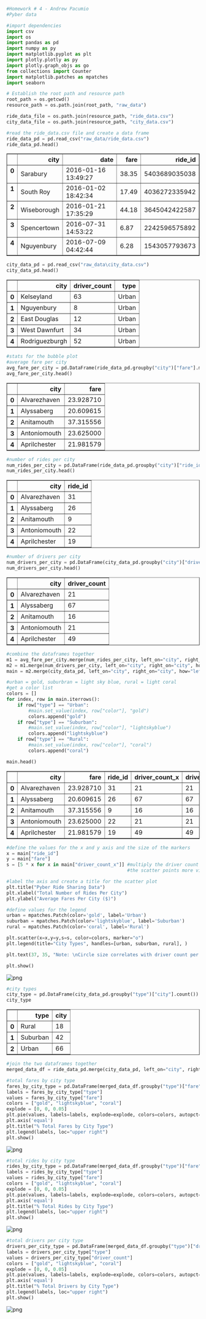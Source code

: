 

```python
#Homework # 4 - Andrew Pacumio
#Pyber data
```


```python
#import dependencies
import csv
import os
import pandas as pd
import numpy as py
import matplotlib.pyplot as plt
import plotly.plotly as py
import plotly.graph_objs as go
from collections import Counter
import matplotlib.patches as mpatches
import seaborn
```


```python
# Establish the root path and resource path
root_path = os.getcwd()
resource_path = os.path.join(root_path, "raw_data")

ride_data_file = os.path.join(resource_path, "ride_data.csv")
city_data_file = os.path.join(resource_path, "city_data.csv")
```


```python
#read the ride_data.csv file and create a data frame
ride_data_pd = pd.read_csv("raw_data/ride_data.csv")
ride_data_pd.head()
```




<div>
<style>
    .dataframe thead tr:only-child th {
        text-align: right;
    }

    .dataframe thead th {
        text-align: left;
    }

    .dataframe tbody tr th {
        vertical-align: top;
    }
</style>
<table border="1" class="dataframe">
  <thead>
    <tr style="text-align: right;">
      <th></th>
      <th>city</th>
      <th>date</th>
      <th>fare</th>
      <th>ride_id</th>
    </tr>
  </thead>
  <tbody>
    <tr>
      <th>0</th>
      <td>Sarabury</td>
      <td>2016-01-16 13:49:27</td>
      <td>38.35</td>
      <td>5403689035038</td>
    </tr>
    <tr>
      <th>1</th>
      <td>South Roy</td>
      <td>2016-01-02 18:42:34</td>
      <td>17.49</td>
      <td>4036272335942</td>
    </tr>
    <tr>
      <th>2</th>
      <td>Wiseborough</td>
      <td>2016-01-21 17:35:29</td>
      <td>44.18</td>
      <td>3645042422587</td>
    </tr>
    <tr>
      <th>3</th>
      <td>Spencertown</td>
      <td>2016-07-31 14:53:22</td>
      <td>6.87</td>
      <td>2242596575892</td>
    </tr>
    <tr>
      <th>4</th>
      <td>Nguyenbury</td>
      <td>2016-07-09 04:42:44</td>
      <td>6.28</td>
      <td>1543057793673</td>
    </tr>
  </tbody>
</table>
</div>




```python
city_data_pd = pd.read_csv("raw_data\city_data.csv")
city_data_pd.head()
```




<div>
<style>
    .dataframe thead tr:only-child th {
        text-align: right;
    }

    .dataframe thead th {
        text-align: left;
    }

    .dataframe tbody tr th {
        vertical-align: top;
    }
</style>
<table border="1" class="dataframe">
  <thead>
    <tr style="text-align: right;">
      <th></th>
      <th>city</th>
      <th>driver_count</th>
      <th>type</th>
    </tr>
  </thead>
  <tbody>
    <tr>
      <th>0</th>
      <td>Kelseyland</td>
      <td>63</td>
      <td>Urban</td>
    </tr>
    <tr>
      <th>1</th>
      <td>Nguyenbury</td>
      <td>8</td>
      <td>Urban</td>
    </tr>
    <tr>
      <th>2</th>
      <td>East Douglas</td>
      <td>12</td>
      <td>Urban</td>
    </tr>
    <tr>
      <th>3</th>
      <td>West Dawnfurt</td>
      <td>34</td>
      <td>Urban</td>
    </tr>
    <tr>
      <th>4</th>
      <td>Rodriguezburgh</td>
      <td>52</td>
      <td>Urban</td>
    </tr>
  </tbody>
</table>
</div>




```python
#stats for the bubble plot
#average fare per city
avg_fare_per_city = pd.DataFrame(ride_data_pd.groupby("city")["fare"].mean()).reset_index()
avg_fare_per_city.head()
```




<div>
<style>
    .dataframe thead tr:only-child th {
        text-align: right;
    }

    .dataframe thead th {
        text-align: left;
    }

    .dataframe tbody tr th {
        vertical-align: top;
    }
</style>
<table border="1" class="dataframe">
  <thead>
    <tr style="text-align: right;">
      <th></th>
      <th>city</th>
      <th>fare</th>
    </tr>
  </thead>
  <tbody>
    <tr>
      <th>0</th>
      <td>Alvarezhaven</td>
      <td>23.928710</td>
    </tr>
    <tr>
      <th>1</th>
      <td>Alyssaberg</td>
      <td>20.609615</td>
    </tr>
    <tr>
      <th>2</th>
      <td>Anitamouth</td>
      <td>37.315556</td>
    </tr>
    <tr>
      <th>3</th>
      <td>Antoniomouth</td>
      <td>23.625000</td>
    </tr>
    <tr>
      <th>4</th>
      <td>Aprilchester</td>
      <td>21.981579</td>
    </tr>
  </tbody>
</table>
</div>




```python
#number of rides per city
num_rides_per_city = pd.DataFrame(ride_data_pd.groupby("city")["ride_id"].count()).reset_index()
num_rides_per_city.head()
```




<div>
<style>
    .dataframe thead tr:only-child th {
        text-align: right;
    }

    .dataframe thead th {
        text-align: left;
    }

    .dataframe tbody tr th {
        vertical-align: top;
    }
</style>
<table border="1" class="dataframe">
  <thead>
    <tr style="text-align: right;">
      <th></th>
      <th>city</th>
      <th>ride_id</th>
    </tr>
  </thead>
  <tbody>
    <tr>
      <th>0</th>
      <td>Alvarezhaven</td>
      <td>31</td>
    </tr>
    <tr>
      <th>1</th>
      <td>Alyssaberg</td>
      <td>26</td>
    </tr>
    <tr>
      <th>2</th>
      <td>Anitamouth</td>
      <td>9</td>
    </tr>
    <tr>
      <th>3</th>
      <td>Antoniomouth</td>
      <td>22</td>
    </tr>
    <tr>
      <th>4</th>
      <td>Aprilchester</td>
      <td>19</td>
    </tr>
  </tbody>
</table>
</div>




```python
#number of drivers per city
num_drivers_per_city = pd.DataFrame(city_data_pd.groupby("city")["driver_count"].mean()).reset_index()
num_drivers_per_city.head()
```




<div>
<style>
    .dataframe thead tr:only-child th {
        text-align: right;
    }

    .dataframe thead th {
        text-align: left;
    }

    .dataframe tbody tr th {
        vertical-align: top;
    }
</style>
<table border="1" class="dataframe">
  <thead>
    <tr style="text-align: right;">
      <th></th>
      <th>city</th>
      <th>driver_count</th>
    </tr>
  </thead>
  <tbody>
    <tr>
      <th>0</th>
      <td>Alvarezhaven</td>
      <td>21</td>
    </tr>
    <tr>
      <th>1</th>
      <td>Alyssaberg</td>
      <td>67</td>
    </tr>
    <tr>
      <th>2</th>
      <td>Anitamouth</td>
      <td>16</td>
    </tr>
    <tr>
      <th>3</th>
      <td>Antoniomouth</td>
      <td>21</td>
    </tr>
    <tr>
      <th>4</th>
      <td>Aprilchester</td>
      <td>49</td>
    </tr>
  </tbody>
</table>
</div>




```python
#combine the dataframes together
m1 = avg_fare_per_city.merge(num_rides_per_city, left_on="city", right_on="city", how="outer")
m2 = m1.merge(num_drivers_per_city, left_on="city", right_on="city", how="outer")
main = m2.merge(city_data_pd, left_on="city", right_on="city", how="left")

#urban = gold, suburbran = light sky blue, rural = light coral
#get a color list
colors = []
for index, row in main.iterrows():
    if row["type"] == "Urban":
        #main.set_value(index, row["color"], "gold")
        colors.append("gold")
    if row["type"] == "Suburban":
        #main.set_value(index, row["color"], "lightskyblue")
        colors.append("lightskyblue")
    if row["type"] == "Rural":
        #main.set_value(index, row["color"], "coral") 
        colors.append("coral")

main.head()
```




<div>
<style>
    .dataframe thead tr:only-child th {
        text-align: right;
    }

    .dataframe thead th {
        text-align: left;
    }

    .dataframe tbody tr th {
        vertical-align: top;
    }
</style>
<table border="1" class="dataframe">
  <thead>
    <tr style="text-align: right;">
      <th></th>
      <th>city</th>
      <th>fare</th>
      <th>ride_id</th>
      <th>driver_count_x</th>
      <th>driver_count_y</th>
      <th>type</th>
    </tr>
  </thead>
  <tbody>
    <tr>
      <th>0</th>
      <td>Alvarezhaven</td>
      <td>23.928710</td>
      <td>31</td>
      <td>21</td>
      <td>21</td>
      <td>Urban</td>
    </tr>
    <tr>
      <th>1</th>
      <td>Alyssaberg</td>
      <td>20.609615</td>
      <td>26</td>
      <td>67</td>
      <td>67</td>
      <td>Urban</td>
    </tr>
    <tr>
      <th>2</th>
      <td>Anitamouth</td>
      <td>37.315556</td>
      <td>9</td>
      <td>16</td>
      <td>16</td>
      <td>Suburban</td>
    </tr>
    <tr>
      <th>3</th>
      <td>Antoniomouth</td>
      <td>23.625000</td>
      <td>22</td>
      <td>21</td>
      <td>21</td>
      <td>Urban</td>
    </tr>
    <tr>
      <th>4</th>
      <td>Aprilchester</td>
      <td>21.981579</td>
      <td>19</td>
      <td>49</td>
      <td>49</td>
      <td>Urban</td>
    </tr>
  </tbody>
</table>
</div>




```python
#define the values for the x and y axis and the size of the markers
x = main["ride_id"]
y = main["fare"]
s = [5 * x for x in main["driver_count_x"]] #multiply the driver count to make 
                                            #the scatter points more visible

#label the axis and create a title for the scatter plot
plt.title("Pyber Ride Sharing Data")
plt.xlabel("Total Number of Rides Per City")
plt.ylabel("Average Fares Per City ($)")

#define values for the legend
urban = mpatches.Patch(color='gold', label='Urban')
suburban = mpatches.Patch(color='lightskyblue', label='Suburban')
rural = mpatches.Patch(color='coral', label='Rural')

plt.scatter(x=x,y=y,s=s, color=colors, marker="o")
plt.legend(title="City Types", handles=[urban, suburban, rural], )

plt.text(37, 35, "Note: \nCircle size correlates with driver count per city", fontsize=14)

plt.show()
```


![png](output_9_0.png)



```python
#city types 
city_type = pd.DataFrame(city_data_pd.groupby("type")["city"].count()).reset_index() 
city_type
```




<div>
<style>
    .dataframe thead tr:only-child th {
        text-align: right;
    }

    .dataframe thead th {
        text-align: left;
    }

    .dataframe tbody tr th {
        vertical-align: top;
    }
</style>
<table border="1" class="dataframe">
  <thead>
    <tr style="text-align: right;">
      <th></th>
      <th>type</th>
      <th>city</th>
    </tr>
  </thead>
  <tbody>
    <tr>
      <th>0</th>
      <td>Rural</td>
      <td>18</td>
    </tr>
    <tr>
      <th>1</th>
      <td>Suburban</td>
      <td>42</td>
    </tr>
    <tr>
      <th>2</th>
      <td>Urban</td>
      <td>66</td>
    </tr>
  </tbody>
</table>
</div>




```python
#join the two dataframes together
merged_data_df = ride_data_pd.merge(city_data_pd, left_on="city", right_on="city", how="left")
```


```python
#total fares by city type
fares_by_city_type = pd.DataFrame(merged_data_df.groupby("type")["fare"].sum()).reset_index()
labels = fares_by_city_type["type"]
values = fares_by_city_type["fare"]
colors = ["gold", "lightskyblue", "coral"]
explode = [0, 0, 0.05]
plt.pie(values, labels=labels, explode=explode, colors=colors, autopct='%1.1f%%', shadow=True, startangle=140)
plt.axis('equal')
plt.title("% Total Fares by City Type")
plt.legend(labels, loc="upper right")
plt.show()
```


![png](output_12_0.png)



```python
#total rides by city type
rides_by_city_type = pd.DataFrame(merged_data_df.groupby("type")["fare"].count()).reset_index()
labels = rides_by_city_type["type"]
values = rides_by_city_type["fare"]
colors = ["gold", "lightskyblue", "coral"]
explode = [0, 0, 0.05]
plt.pie(values, labels=labels, explode=explode, colors=colors, autopct='%1.1f%%', shadow=True, startangle=140)
plt.axis('equal')
plt.title("% Total Rides by City Type")
plt.legend(labels, loc="upper right")
plt.show()
```


![png](output_13_0.png)



```python
#total drivers per city type
drivers_per_city_type = pd.DataFrame(merged_data_df.groupby("type")["driver_count"].sum()).reset_index()
labels = drivers_per_city_type["type"]
values = drivers_per_city_type["driver_count"]
colors = ["gold", "lightskyblue", "coral"]
explode = [0, 0, 0.05]
plt.pie(values, labels=labels, explode=explode, colors=colors, autopct='%1.1f%%', shadow=True, startangle=145)
plt.axis('equal')
plt.title("% Total Drivers by City Type")
plt.legend(labels, loc="upper right")
plt.show()
```


![png](output_14_0.png)

